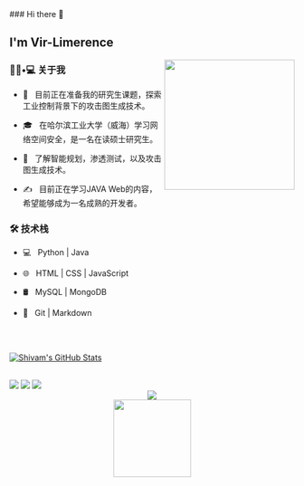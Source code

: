<span>
### Hi there 👋<h2> I'm Vir-Limerence</h2>

<img align='right' src="https://media.giphy.com/media/M9gbBd9nbDrOTu1Mqx/giphy.gif" width="230">

<h3> 👨🏻•💻 关于我 </h3>



- 🤔 &nbsp; 目前正在准备我的研究生课题，探索工业控制背景下的攻击图生成技术。

- 🎓 &nbsp; 在哈尔滨工业大学（威海）学习网络空间安全，是一名在读硕士研究生。
- 🌱 &nbsp; 了解智能规划，渗透测试，以及攻击图生成技术。

- ✍️ &nbsp; 目前正在学习JAVA Web的内容，希望能够成为一名成熟的开发者。



<h3>🛠 技术栈</h3>



- 💻 &nbsp; Python | Java 

- 🌐 &nbsp; HTML | CSS | JavaScript 


- 🛢 &nbsp; MySQL | MongoDB

- 🔧 &nbsp; Git | Markdown 
<!--

- 🖥 &nbsp; Illustrator| Photoshop | InDesign
<h3>🛠 To Learn</h3>

- 🔧 &nbsp; AWS | Docker🐳 | Firebase | flask

<hr>
-->


<br/><br/>

[![Shivam's GitHub Stats](https://github-readme-stats.vercel.app/api?username=shivam0110&show_icons=true)](https://github.com/shivam0110)

<br/>
</span>
<span >
	<img  src="https://img.shields.io/badge/-HTML5-E34F26?style=flat-square&logo=html5&logoColor=white" />
	<img  src="https://img.shields.io/badge/-CSS3-1572B6?style=flat-square&logo=css3" />
	<img  src="https://img.shields.io/badge/-JavaScript-oringe?style=flat-square&logo=javascript" />
</span>
<div align="center">
    <img  src="https://github-readme-stats-git-masterrstaa-rickstaa.vercel.app/api/top-langs/?username=Vir-Limerence&hide_title=true&hide_border=true&layout=compact&langs_count=6&text_color=000&icon_color=fff&bg_color=0,52fa5a,4dfcff,c64dff&theme=graywhite" />
</div>

<div align="center">
    <img height="137px" src="https://github-readme-stats-git-masterrstaa-rickstaa.vercel.app/api?username=Vir-Limerence&hide_title=true&hide_border=true&show_icons=trueline_height=21&text_color=000&icon_color=000&bg_color=0,ea6161,ffc64d,fffc4d,52fa5a&theme=graywhite" />
</div>

